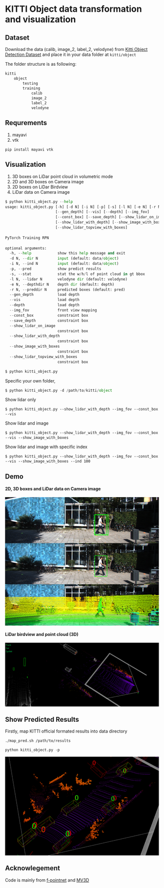 # KITTI Object data transformation and visualization



## Dataset

Download the data (calib, image\_2, label\_2, velodyne) from [Kitti Object Detection Dataset](http://www.cvlibs.net/datasets/kitti/eval_object.php?obj_benchmark=3d) and place it in your data folder at `kitti/object`


The folder structure is as following:
```
kitti
    object
        testing
        training
            calib
            image_2
            label_2
            velodyne
```

## Requrements

1. mayavi
2. vtk

```
pip install mayavi vtk
```

## Visualization

1. 3D boxes on LiDar point cloud in volumetric mode
2. 2D and 3D boxes on Camera image
3. 2D boxes on LiDar Birdview
4. LiDar data on Camera image


```python
$ python kitti_object.py --help
usage: kitti_object.py [-h] [-d N] [-i N] [-p] [-s] [-l N] [-e N] [-r N]
                       [--gen_depth] [--vis] [--depth] [--img_fov]
                       [--const_box] [--save_depth] [--show_lidar_on_image]
                       [--show_lidar_with_depth] [--show_image_with_boxes]
                       [--show_lidar_topview_with_boxes]

PyTorch Training RPN

optional arguments:
  -h, --help            show this help message and exit
  -d N, --dir N         input (default: data/object)
  -i N, --ind N         input (default: data/object)
  -p, --pred            show predict results
  -s, --stat            stat the w/h/l of point cloud in gt bbox
  -l N, --lidar N       velodyne dir (default: velodyne)
  -e N, --depthdir N    depth dir (default: depth)
  -r N, --preddir N     predicted boxes (default: pred)
  --gen_depth           load depth
  --vis                 load depth
  --depth               load depth
  --img_fov             front view mapping
  --const_box           constraint box
  --save_depth          constraint box
  --show_lidar_on_image
                        constraint box
  --show_lidar_with_depth
                        constraint box
  --show_image_with_boxes
                        constraint box
  --show_lidar_topview_with_boxes
                        constraint box

```

```python
$ python kitti_object.py
```
Specific your own folder,
```python
$ python kitti_object.py -d /path/to/kitti/object
```

Show lidar only
```
$ python kitti_object.py --show_lidar_with_depth --img_fov --const_box --vis
```

Show lidar and image
```
$ python kitti_object.py --show_lidar_with_depth --img_fov --const_box --vis --show_image_with_boxes
```

Show lidar and image with specific index
```
$ python kitti_object.py --show_lidar_with_depth --img_fov --const_box --vis --show_image_with_boxes --ind 100 
```

## Demo

#### 2D, 3D boxes and LiDar data on Camera image
<img src="./imgs/rgb.png" alt="2D, 3D boxes LiDar data on Camera image" align="center" />

#### LiDar birdview and point cloud (3D)
<img src="./imgs/lidar.png" alt="LiDar point cloud and birdview" align="center" />

## Show Predicted Results

Firstly, map KITTI official formated results into data directory
```
./map_pred.sh /path/to/results
```

```python
python kitti_object.py -p
```
<img src="./imgs/pred.png" alt="Show Predicted Results" align="center" />


## Acknowlegement

Code is mainly from [f-pointnet](https://github.com/charlesq34/frustum-pointnets) and [MV3D](https://github.com/bostondiditeam/MV3D)
